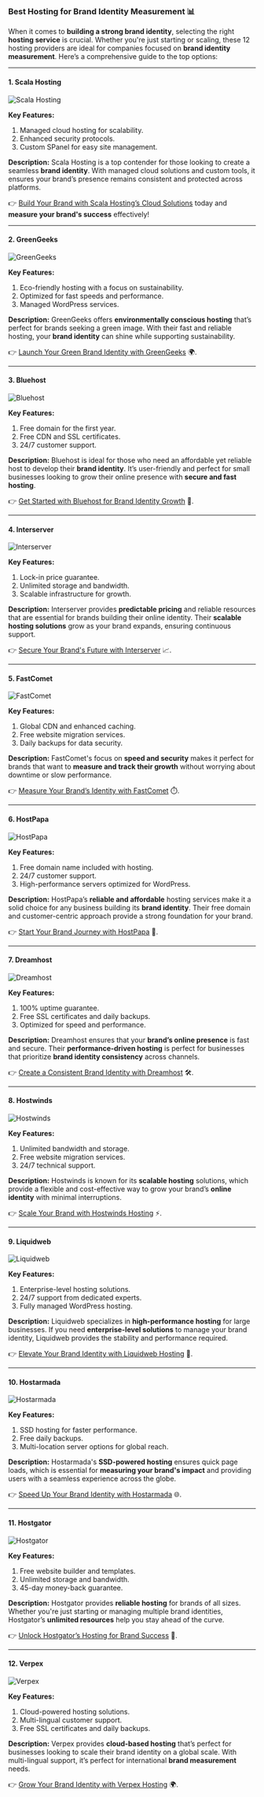 ### Best Hosting for Brand Identity Measurement 📊

When it comes to **building a strong brand identity**, selecting the right **hosting service** is crucial. Whether you're just starting or scaling, these 12 hosting providers are ideal for companies focused on **brand identity measurement**. Here’s a comprehensive guide to the top options:

---

#### 1. Scala Hosting
![Scala Hosting](https://i.imgur.com/uJ5JIK3.png "Scala Web Hosting")

**Key Features:**
1. Managed cloud hosting for scalability.
2. Enhanced security protocols.
3. Custom SPanel for easy site management.

**Description:** Scala Hosting is a top contender for those looking to create a seamless **brand identity**. With managed cloud solutions and custom tools, it ensures your brand’s presence remains consistent and protected across platforms.

👉 [Build Your Brand with Scala Hosting’s Cloud Solutions](https://snipitx.com/scala-jy) today and **measure your brand's success** effectively!

---

#### 2. GreenGeeks
![GreenGeeks](https://i.imgur.com/eEwuntu.jpg "GreenGeeks Hosting")

**Key Features:**
1. Eco-friendly hosting with a focus on sustainability.
2. Optimized for fast speeds and performance.
3. Managed WordPress services.

**Description:** GreenGeeks offers **environmentally conscious hosting** that’s perfect for brands seeking a green image. With their fast and reliable hosting, your **brand identity** can shine while supporting sustainability.

👉 [Launch Your Green Brand Identity with GreenGeeks](https://snipitx.com/greengeeks-jy) 🌍.

---

#### 3. Bluehost
![Bluehost](https://i.imgur.com/PasFF9E.jpeg "Bluehost Hosting")

**Key Features:**
1. Free domain for the first year.
2. Free CDN and SSL certificates.
3. 24/7 customer support.

**Description:** Bluehost is ideal for those who need an affordable yet reliable host to develop their **brand identity**. It’s user-friendly and perfect for small businesses looking to grow their online presence with **secure and fast hosting**.

👉 [Get Started with Bluehost for Brand Identity Growth](https://snipitx.com/bluehost-jy) 🚀.

---

#### 4. Interserver
![Interserver](https://i.imgur.com/OM5dOEW.jpeg "Interserver Hosting")

**Key Features:**
1. Lock-in price guarantee.
2. Unlimited storage and bandwidth.
3. Scalable infrastructure for growth.

**Description:** Interserver provides **predictable pricing** and reliable resources that are essential for brands building their online identity. Their **scalable hosting solutions** grow as your brand expands, ensuring continuous support.

👉 [Secure Your Brand's Future with Interserver](https://snipitx.com/interserver-jy) 📈.

---

#### 5. FastComet
![FastComet](https://i.imgur.com/7qgXuWp.png "FastComet Hosting")

**Key Features:**
1. Global CDN and enhanced caching.
2. Free website migration services.
3. Daily backups for data security.

**Description:** FastComet's focus on **speed and security** makes it perfect for brands that want to **measure and track their growth** without worrying about downtime or slow performance.

👉 [Measure Your Brand’s Identity with FastComet](https://snipitx.com/fastcomet-jy) ⏱️.

---

#### 6. HostPapa
![HostPapa](https://i.imgur.com/ouDTkvl.jpeg "HostPapa Hosting")

**Key Features:**
1. Free domain name included with hosting.
2. 24/7 customer support.
3. High-performance servers optimized for WordPress.

**Description:** HostPapa’s **reliable and affordable** hosting services make it a solid choice for any business building its **brand identity**. Their free domain and customer-centric approach provide a strong foundation for your brand.

👉 [Start Your Brand Journey with HostPapa](https://snipitx.com/hostpapa-jy) 🌟.

---

#### 7. Dreamhost
![Dreamhost](https://i.imgur.com/rXIg8ip.jpeg "Dreamhost Hosting")

**Key Features:**
1. 100% uptime guarantee.
2. Free SSL certificates and daily backups.
3. Optimized for speed and performance.

**Description:** Dreamhost ensures that your **brand’s online presence** is fast and secure. Their **performance-driven hosting** is perfect for businesses that prioritize **brand identity consistency** across channels.

👉 [Create a Consistent Brand Identity with Dreamhost](https://snipitx.com/dreamhost-jy) 🛠️.

---

#### 8. Hostwinds
![Hostwinds](https://i.imgur.com/53aSNXx.jpeg "Hostwinds Hosting")

**Key Features:**
1. Unlimited bandwidth and storage.
2. Free website migration services.
3. 24/7 technical support.

**Description:** Hostwinds is known for its **scalable hosting** solutions, which provide a flexible and cost-effective way to grow your brand’s **online identity** with minimal interruptions.

👉 [Scale Your Brand with Hostwinds Hosting](https://snipitx.com/hostwinds-jy) ⚡.

---

#### 9. Liquidweb
![Liquidweb](https://i.imgur.com/4IvT9SC.jpeg "Liquidweb Hosting")

**Key Features:**
1. Enterprise-level hosting solutions.
2. 24/7 support from dedicated experts.
3. Fully managed WordPress hosting.

**Description:** Liquidweb specializes in **high-performance hosting** for large businesses. If you need **enterprise-level solutions** to manage your brand identity, Liquidweb provides the stability and performance required.

👉 [Elevate Your Brand Identity with Liquidweb Hosting](https://snipitx.com/liquidweb-jy) 💼.

---

#### 10. Hostarmada
![Hostarmada](https://i.imgur.com/KFbdf3o.jpeg "Hostarmada Hosting")

**Key Features:**
1. SSD hosting for faster performance.
2. Free daily backups.
3. Multi-location server options for global reach.

**Description:** Hostarmada's **SSD-powered hosting** ensures quick page loads, which is essential for **measuring your brand's impact** and providing users with a seamless experience across the globe.

👉 [Speed Up Your Brand Identity with Hostarmada](https://snipitx.com/hostarmada-jy) 🌐.

---

#### 11. Hostgator
![Hostgator](https://i.imgur.com/BcVkH57.jpeg "Hostgator Hosting")

**Key Features:**
1. Free website builder and templates.
2. Unlimited storage and bandwidth.
3. 45-day money-back guarantee.

**Description:** Hostgator provides **reliable hosting** for brands of all sizes. Whether you're just starting or managing multiple brand identities, Hostgator’s **unlimited resources** help you stay ahead of the curve.

👉 [Unlock Hostgator’s Hosting for Brand Success](https://snipitx.com/hostgator-jy) 🔑.

---

#### 12. Verpex
![Verpex](https://i.imgur.com/6x5LhiS.jpeg "Verpex Hosting")

**Key Features:**
1. Cloud-powered hosting solutions.
2. Multi-lingual customer support.
3. Free SSL certificates and daily backups.

**Description:** Verpex provides **cloud-based hosting** that’s perfect for businesses looking to scale their brand identity on a global scale. With multi-lingual support, it’s perfect for international **brand measurement** needs.

👉 [Grow Your Brand Identity with Verpex Hosting](https://snipitx.com/verpex-jy) 🌍.

